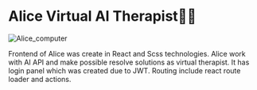 # Alice Virtual AI Therapist👩‍⚕️

![Alice_computer](https://github.com/ol1mowski/therapist/assets/101707516/c6c0c410-49c0-4e36-946d-5a7bd2d2cdc4)

Frontend of Alice was create in React and Scss technologies. Alice work with AI API and make possible resolve solutions as virtual therapist. It has login panel which was created due to JWT. Routing include react route loader and actions. 